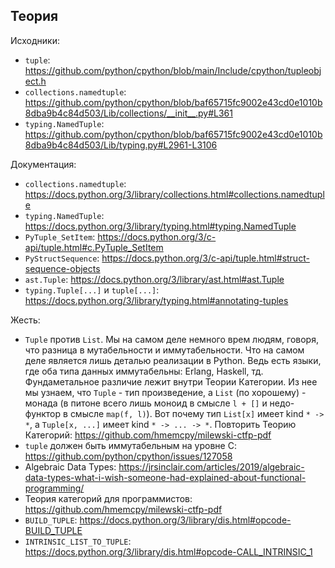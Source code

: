 ## Теория

Исходники:
- `tuple`: https://github.com/python/cpython/blob/main/Include/cpython/tupleobject.h
- `collections.namedtuple`: https://github.com/python/cpython/blob/baf65715fc9002e43cd0e1010b8dba9b4c84d503/Lib/collections/__init__.py#L361
- `typing.NamedTuple`: https://github.com/python/cpython/blob/baf65715fc9002e43cd0e1010b8dba9b4c84d503/Lib/typing.py#L2961-L3106

Документация:
- `collections.namedtuple`: https://docs.python.org/3/library/collections.html#collections.namedtuple
- `typing.NamedTuple`: https://docs.python.org/3/library/typing.html#typing.NamedTuple
- `PyTuple_SetItem`: https://docs.python.org/3/c-api/tuple.html#c.PyTuple_SetItem
- `PyStructSequence`: https://docs.python.org/3/c-api/tuple.html#struct-sequence-objects
- `ast.Tuple`: https://docs.python.org/3/library/ast.html#ast.Tuple
- `typing.Tuple[...]` и `tuple[...]`: https://docs.python.org/3/library/typing.html#annotating-tuples

Жесть:
- `Tuple` против `List`. Мы на самом деле немного врем людям, говоря, что разница в мутабельности и иммутабельности. Что на самом деле является лишь деталью реализации в Python. Ведь есть языки, где оба типа данных иммутабельны: Erlang, Haskell, тд. Фундаметальное различие лежит внутри Теории Категории. Из нее мы узнаем, что `Tuple` - тип произведение, а `List` (по хорошему) - монада (в питоне всего лишь моноид в смысле `l + []` и недо-функтор в смысле `map(f, l)`). Вот почему тип `List[x]` имеет kind `* -> *`, а `Tuple[x, ...]` имеет kind `* -> ... -> *`. Повторить Теорию Категорий: https://github.com/hmemcpy/milewski-ctfp-pdf
- `tuple` должен быть иммутабельным на уровне C: https://github.com/python/cpython/issues/127058
- Algebraic Data Types: https://jrsinclair.com/articles/2019/algebraic-data-types-what-i-wish-someone-had-explained-about-functional-programming/
- Теория категорий для программистов: https://github.com/hmemcpy/milewski-ctfp-pdf
- `BUILD_TUPLE`: https://docs.python.org/3/library/dis.html#opcode-BUILD_TUPLE
- `INTRINSIC_LIST_TO_TUPLE`: https://docs.python.org/3/library/dis.html#opcode-CALL_INTRINSIC_1
